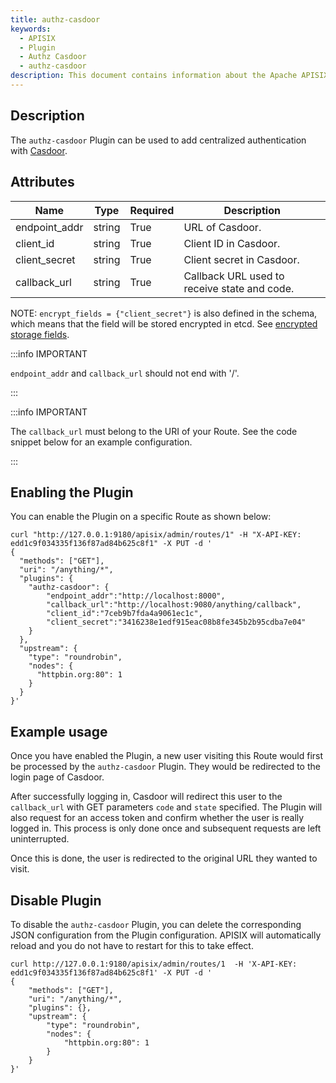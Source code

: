 ```yaml
---
title: authz-casdoor
keywords:
  - APISIX
  - Plugin
  - Authz Casdoor
  - authz-casdoor
description: This document contains information about the Apache APISIX authz-casdoor Plugin.
---
```


<!--
#
# Licensed to the Apache Software Foundation (ASF) under one or more
# contributor license agreements.  See the NOTICE file distributed with
# this work for additional information regarding copyright ownership.
# The ASF licenses this file to You under the Apache License, Version 2.0
# (the "License"); you may not use this file except in compliance with
# the License.  You may obtain a copy of the License at
#
#     http://www.apache.org/licenses/LICENSE-2.0
#
# Unless required by applicable law or agreed to in writing, software
# distributed under the License is distributed on an "AS IS" BASIS,
# WITHOUT WARRANTIES OR CONDITIONS OF ANY KIND, either express or implied.
# See the License for the specific language governing permissions and
# limitations under the License.
#
-->

## Description

The `authz-casdoor` Plugin can be used to add centralized authentication with [Casdoor](https://casdoor.org/).

## Attributes

| Name          | Type   | Required | Description                                  |
|---------------|--------|----------|----------------------------------------------|
| endpoint_addr | string | True     | URL of Casdoor.                              |
| client_id     | string | True     | Client ID in Casdoor.                        |
| client_secret | string | True     | Client secret in Casdoor.                    |
| callback_url  | string | True     | Callback URL used to receive state and code. |

NOTE: `encrypt_fields = {"client_secret"}` is also defined in the schema, which means that the field will be stored encrypted in etcd. See [encrypted storage fields](../plugin-develop.md#encrypted-storage-fields).

:::info IMPORTANT

`endpoint_addr` and `callback_url` should not end with '/'.

:::

:::info IMPORTANT

The `callback_url` must belong to the URI of your Route. See the code snippet below for an example configuration.

:::

## Enabling the Plugin

You can enable the Plugin on a specific Route as shown below:

```shell
curl "http://127.0.0.1:9180/apisix/admin/routes/1" -H "X-API-KEY: edd1c9f034335f136f87ad84b625c8f1" -X PUT -d '
{
  "methods": ["GET"],
  "uri": "/anything/*",
  "plugins": {
    "authz-casdoor": {
        "endpoint_addr":"http://localhost:8000",
        "callback_url":"http://localhost:9080/anything/callback",
        "client_id":"7ceb9b7fda4a9061ec1c",
        "client_secret":"3416238e1edf915eac08b8fe345b2b95cdba7e04"
    }
  },
  "upstream": {
    "type": "roundrobin",
    "nodes": {
      "httpbin.org:80": 1
    }
  }
}'
```

## Example usage

Once you have enabled the Plugin, a new user visiting this Route would first be processed by the `authz-casdoor` Plugin. They would be redirected to the login page of Casdoor.

After successfully logging in, Casdoor will redirect this user to the `callback_url` with GET parameters `code` and `state` specified. The Plugin will also request for an access token and confirm whether the user is really logged in. This process is only done once and subsequent requests are left uninterrupted.

Once this is done, the user is redirected to the original URL they wanted to visit.

## Disable Plugin

To disable the `authz-casdoor` Plugin, you can delete the corresponding JSON configuration from the Plugin configuration. APISIX will automatically reload and you do not have to restart for this to take effect.

```shell
curl http://127.0.0.1:9180/apisix/admin/routes/1  -H 'X-API-KEY: edd1c9f034335f136f87ad84b625c8f1' -X PUT -d '
{
    "methods": ["GET"],
    "uri": "/anything/*",
    "plugins": {},
    "upstream": {
        "type": "roundrobin",
        "nodes": {
            "httpbin.org:80": 1
        }
    }
}'
```
